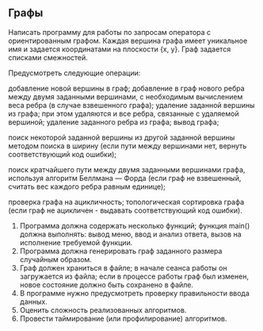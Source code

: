 ## Графы

Написать программу для работы  по запросам оператора с ориентированным  графом. Каждая вершина графа имеет уникальное имя и задается координатами на плоскости {x, y}. Граф задается списками смежностей.

Предусмотреть следующие операции:

добавление новой вершины в граф;
добавление в граф нового ребра между двумя заданными вершинами, с необходимым вычислением веса ребра (в случае взвешенного графа);
удаление заданной вершины из графа; при этом удаляются и все ребра, связанные с удаляемой вершиной;
удаление заданного ребра из графа;
вывод графа;

поиск некоторой заданной вершины из другой заданной вершины методом поиска в ширину (если пути между вершинами нет, вернуть соответствующий код ошибки);

поиск кратчайшего пути между двумя заданными вершинами графа, используя алгоритм Беллмана — Форда (если граф не взвешенный, считать вес каждого ребра равным единице);

проверка графа на ацикличность;
топологическая сортировка графа (если граф не ацикличен - выдавать соответствующий код ошибки).

1. Программа  должна  содержать несколько функций;  функция main() должна выполнять: вывод меню, ввод и анализ  ответа,  вызов  на исполнение требуемой функции.
2. Программа должна генерировать граф заданного размера случайным образом.
3. Граф должен храниться в файле; в начале сеанса работы он загружается из файла; если в процессе работы граф был изменен, новое состояние должно быть сохранено в файле.
4. В программе нужно предусмотреть проверку правильности ввода данных.
5. Оценить сложность реализованных алгоритмов.
6. Провести таймирование (или профилирование) алгоритмов.
